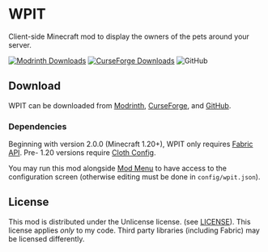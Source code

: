 # WPIT

Client-side Minecraft mod to display the owners of the pets around your server.

[![Modrinth Downloads](https://img.shields.io/modrinth/dt/UK8n9eQD?style=for-the-badge&logo=modrinth&logoColor=%231bd96a&color=%231bd96a)](https://modrinth.com/mod/wpit) [![CurseForge Downloads](https://img.shields.io/curseforge/dt/827527?style=for-the-badge&logo=curseforge&logoColor=%23f16436&color=%23f16436)](https://www.curseforge.com/minecraft/mc-mods/wpit) ![GitHub](https://img.shields.io/github/license/seaneoo/wpit?style=for-the-badge&color=%23a1a1a1)

## Download

WPIT can be downloaded from [Modrinth](https://modrinth.com/mod/wpit), [CurseForge](https://www.curseforge.com/minecraft/mc-mods/wpit), and [GitHub](https://github.com/seaneoo/wpit/releases).

### Dependencies

Beginning with version 2.0.0 (Minecraft 1.20+), WPIT only requires [Fabric API](https://modrinth.com/mod/fabric-api). Pre- 1.20 versions require [Cloth Config](https://modrinth.com/mod/cloth-config).

You may run this mod alongside [Mod Menu](https://modrinth.com/mod/modmenu) to have access to the configuration screen (otherwise editing must be done in `config/wpit.json`).

## License

This mod is distributed under the Unlicense license. (see [LICENSE](LICENSE)). This license applies _only_ to my code. Third party libraries (including Fabric) may be licensed differently.
